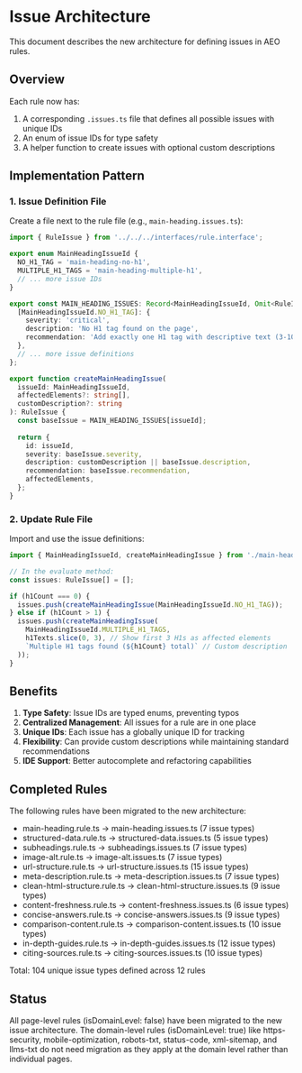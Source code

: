 # Issue Architecture

This document describes the new architecture for defining issues in AEO rules.

## Overview

Each rule now has:
1. A corresponding `.issues.ts` file that defines all possible issues with unique IDs
2. An enum of issue IDs for type safety
3. A helper function to create issues with optional custom descriptions

## Implementation Pattern

### 1. Issue Definition File

Create a file next to the rule file (e.g., `main-heading.issues.ts`):

```typescript
import { RuleIssue } from '../../../interfaces/rule.interface';

export enum MainHeadingIssueId {
  NO_H1_TAG = 'main-heading-no-h1',
  MULTIPLE_H1_TAGS = 'main-heading-multiple-h1',
  // ... more issue IDs
}

export const MAIN_HEADING_ISSUES: Record<MainHeadingIssueId, Omit<RuleIssue, 'affectedElements'>> = {
  [MainHeadingIssueId.NO_H1_TAG]: {
    severity: 'critical',
    description: 'No H1 tag found on the page',
    recommendation: 'Add exactly one H1 tag with descriptive text (3-10 words)',
  },
  // ... more issue definitions
};

export function createMainHeadingIssue(
  issueId: MainHeadingIssueId,
  affectedElements?: string[],
  customDescription?: string
): RuleIssue {
  const baseIssue = MAIN_HEADING_ISSUES[issueId];
  
  return {
    id: issueId,
    severity: baseIssue.severity,
    description: customDescription || baseIssue.description,
    recommendation: baseIssue.recommendation,
    affectedElements,
  };
}
```

### 2. Update Rule File

Import and use the issue definitions:

```typescript
import { MainHeadingIssueId, createMainHeadingIssue } from './main-heading.issues';

// In the evaluate method:
const issues: RuleIssue[] = [];

if (h1Count === 0) {
  issues.push(createMainHeadingIssue(MainHeadingIssueId.NO_H1_TAG));
} else if (h1Count > 1) {
  issues.push(createMainHeadingIssue(
    MainHeadingIssueId.MULTIPLE_H1_TAGS,
    h1Texts.slice(0, 3), // Show first 3 H1s as affected elements
    `Multiple H1 tags found (${h1Count} total)` // Custom description
  ));
}
```

## Benefits

1. **Type Safety**: Issue IDs are typed enums, preventing typos
2. **Centralized Management**: All issues for a rule are in one place
3. **Unique IDs**: Each issue has a globally unique ID for tracking
4. **Flexibility**: Can provide custom descriptions while maintaining standard recommendations
5. **IDE Support**: Better autocomplete and refactoring capabilities

## Completed Rules

The following rules have been migrated to the new architecture:
- main-heading.rule.ts → main-heading.issues.ts (7 issue types)
- structured-data.rule.ts → structured-data.issues.ts (5 issue types)
- subheadings.rule.ts → subheadings.issues.ts (7 issue types)
- image-alt.rule.ts → image-alt.issues.ts (7 issue types)
- url-structure.rule.ts → url-structure.issues.ts (15 issue types)
- meta-description.rule.ts → meta-description.issues.ts (7 issue types)
- clean-html-structure.rule.ts → clean-html-structure.issues.ts (9 issue types)
- content-freshness.rule.ts → content-freshness.issues.ts (6 issue types)
- concise-answers.rule.ts → concise-answers.issues.ts (9 issue types)
- comparison-content.rule.ts → comparison-content.issues.ts (10 issue types)
- in-depth-guides.rule.ts → in-depth-guides.issues.ts (12 issue types)
- citing-sources.rule.ts → citing-sources.issues.ts (10 issue types)

Total: 104 unique issue types defined across 12 rules

## Status

All page-level rules (isDomainLevel: false) have been migrated to the new issue architecture. The domain-level rules (isDomainLevel: true) like https-security, mobile-optimization, robots-txt, status-code, xml-sitemap, and llms-txt do not need migration as they apply at the domain level rather than individual pages.